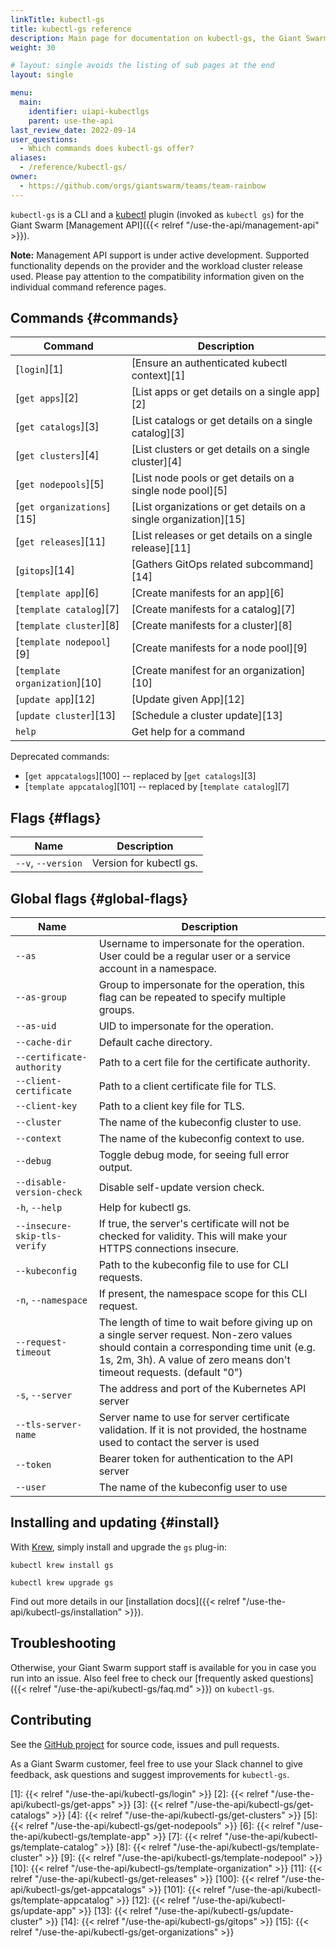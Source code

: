 ```yaml
---
linkTitle: kubectl-gs
title: kubectl-gs reference
description: Main page for documentation on kubectl-gs, the Giant Swarm kubectl plugin, with an overview of all commands, plus information on how to install and upgrade.
weight: 30

# layout: single avoids the listing of sub pages at the end
layout: single

menu:
  main:
    identifier: uiapi-kubectlgs
    parent: use-the-api
last_review_date: 2022-09-14
user_questions:
  - Which commands does kubectl-gs offer?
aliases:
  - /reference/kubectl-gs/
owner:
  - https://github.com/orgs/giantswarm/teams/team-rainbow
---
```


`kubectl-gs` is a CLI and a [kubectl](https://kubernetes.io/docs/reference/kubectl/kubectl/) plugin (invoked as `kubectl gs`) for the Giant Swarm [Management API]({{< relref "/use-the-api/management-api" >}}).

**Note:** Management API support is under active development. Supported functionality depends on the provider and the workload cluster release used. Please pay attention to the compatibility information given on the individual command reference pages.

## Commands {#commands}

| Command                       | Description                                                      |
|-------------------------------|------------------------------------------------------------------|
| [`login`][1]                  | [Ensure an authenticated kubectl context][1]                     |
| [`get apps`][2]               | [List apps or get details on a single app][2]                    |
| [`get catalogs`][3]           | [List catalogs or get details on a single catalog][3]            |
| [`get clusters`][4]           | [List clusters or get details on a single cluster][4]            |
| [`get nodepools`][5]          | [List node pools or get details on a single node pool][5]        |
| [`get organizations`][15]     | [List organizations or get details on a single organization][15] |
| [`get releases`][11]          | [List releases or get details on a single release][11]           |
| [`gitops`][14]                | [Gathers GitOps related subcommand][14]                          |
| [`template app`][6]           | [Create manifests for an app][6]                                 |
| [`template catalog`][7]       | [Create manifests for a catalog][7]                              |
| [`template cluster`][8]       | [Create manifests for a cluster][8]                              |
| [`template nodepool`][9]      | [Create manifests for a node pool][9]                            |
| [`template organization`][10] | [Create manifest for an organization][10]                        |
| [`update app`][12]            | [Update given App][12]                                           |
| [`update cluster`][13]        | [Schedule a cluster update][13]                                  |
| `help`                        | Get help for a command                                           |

Deprecated commands:

- [`get appcatalogs`][100] -- replaced by [`get catalogs`][3]
- [`template appcatalog`][101] -- replaced by [`template catalog`][7]

## Flags {#flags}

| Name               | Description             |
|--------------------|-------------------------|
| `--v`, `--version` | Version for kubectl gs. |

## Global flags {#global-flags}

| Name                         | Description                                                                                                                                                                                                     |
|------------------------------|-----------------------------------------------------------------------------------------------------------------------------------------------------------------------------------------------------------------|
| `--as`                       | Username to impersonate for the operation. User could be a regular user or a service account in a namespace.                                                                                                    |
| `--as-group`                 | Group to impersonate for the operation, this flag can be repeated to specify multiple groups.                                                                                                                   |
| `--as-uid`                   | UID to impersonate for the operation.                                                                                                                                                                           |
| `--cache-dir`                | Default cache directory.                                                                                                                                                                                        |
| `--certificate-authority`    | Path to a cert file for the certificate authority.                                                                                                                                                              |
| `--client-certificate`       | Path to a client certificate file for TLS.                                                                                                                                                                      |
| `--client-key`               | Path to a client key file for TLS.                                                                                                                                                                              |
| `--cluster`                  | The name of the kubeconfig cluster to use.                                                                                                                                                                      |
| `--context`                  | The name of the kubeconfig context to use.                                                                                                                                                                      |
| `--debug`                    | Toggle debug mode, for seeing full error output.                                                                                                                                                                |
| `--disable-version-check`    | Disable self-update version check.                                                                                                                                                                              |
| `-h`, `--help`               | Help for kubectl gs.                                                                                                                                                                                            |
| `--insecure-skip-tls-verify` | If true, the server's certificate will not be checked for validity. This will make your HTTPS connections insecure.                                                                                             |
| `--kubeconfig`               | Path to the kubeconfig file to use for CLI requests.                                                                                                                                                            |
| `-n`, `--namespace`          | If present, the namespace scope for this CLI request.                                                                                                                                                           |
| `--request-timeout`          | The length of time to wait before giving up on a single server request. Non-zero values should contain a corresponding time unit (e.g. 1s, 2m, 3h). A value of zero means don't timeout requests. (default "0") |
| `-s`, `--server`             | The address and port of the Kubernetes API server                                                                                                                                                               |
| `--tls-server-name`          | Server name to use for server certificate validation. If it is not provided, the hostname used to contact the server is used                                                                                    |
| `--token`                    | Bearer token for authentication to the API server                                                                                                                                                               |
| `--user`                     | The name of the kubeconfig user to use                                                                                                                                                                          |

## Installing and updating {#install}

With [Krew](https://krew.sigs.k8s.io/), simply install and upgrade the `gs` plug-in:

```nohighlight
kubectl krew install gs
```

```nohighlight
kubectl krew upgrade gs
```

Find out more details in our [installation docs]({{< relref "/use-the-api/kubectl-gs/installation" >}}).

## Troubleshooting

Otherwise, your Giant Swarm support staff is available for you in case you run into an issue. Also feel free to check our [frequently asked questions]({{< relref "/use-the-api/kubectl-gs/faq.md" >}}) on `kubectl-gs`.

## Contributing

See the [GitHub project](https://github.com/giantswarm/kubectl-gs) for source code, issues and pull requests.

As a Giant Swarm customer, feel free to use your Slack channel to give feedback, ask questions and suggest improvements for `kubectl-gs`.

[1]: {{< relref "/use-the-api/kubectl-gs/login" >}}
[2]: {{< relref "/use-the-api/kubectl-gs/get-apps" >}}
[3]: {{< relref "/use-the-api/kubectl-gs/get-catalogs" >}}
[4]: {{< relref "/use-the-api/kubectl-gs/get-clusters" >}}
[5]: {{< relref "/use-the-api/kubectl-gs/get-nodepools" >}}
[6]: {{< relref "/use-the-api/kubectl-gs/template-app" >}}
[7]: {{< relref "/use-the-api/kubectl-gs/template-catalog" >}}
[8]: {{< relref "/use-the-api/kubectl-gs/template-cluster" >}}
[9]: {{< relref "/use-the-api/kubectl-gs/template-nodepool" >}}
[10]: {{< relref "/use-the-api/kubectl-gs/template-organization" >}}
[11]: {{< relref "/use-the-api/kubectl-gs/get-releases" >}}
[100]: {{< relref "/use-the-api/kubectl-gs/get-appcatalogs" >}}
[101]: {{< relref "/use-the-api/kubectl-gs/template-appcatalog" >}}
[12]: {{< relref "/use-the-api/kubectl-gs/update-app" >}}
[13]: {{< relref "/use-the-api/kubectl-gs/update-cluster" >}}
[14]: {{< relref "/use-the-api/kubectl-gs/gitops" >}}
[15]: {{< relref "/use-the-api/kubectl-gs/get-organizations" >}}

